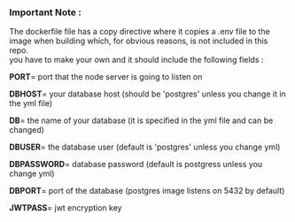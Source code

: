 ### Important Note :
The dockerfile file has a copy directive where it copies a .env file to the image when building which, for obvious reasons, is not included in this repo.  
you have to make your own and it should include the following fields : 

**PORT**= port that the node server is going to listen on

**DBHOST**= your database host (should be 'postgres' unless you change it in the yml file)

**DB**= the name of your database (it is specified in the yml file and can be changed)

**DBUSER**= the database user (default is 'postgres' unless you change yml)

**DBPASSWORD**= database password (default is postgress unless you change yml)

**DBPORT**= port of the database (postgres image listens on 5432 by default)

**JWTPASS**= jwt encryption key

